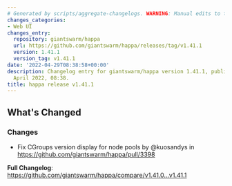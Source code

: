 ```yaml
---
# Generated by scripts/aggregate-changelogs. WARNING: Manual edits to this files will be overwritten.
changes_categories:
- Web UI
changes_entry:
  repository: giantswarm/happa
  url: https://github.com/giantswarm/happa/releases/tag/v1.41.1
  version: 1.41.1
  version_tag: v1.41.1
date: '2022-04-29T08:38:58+00:00'
description: Changelog entry for giantswarm/happa version 1.41.1, published on 29
  April 2022, 08:38.
title: happa release v1.41.1
---
```


<!-- Release notes generated using configuration in .github/release.yml at main -->

## What's Changed
### Changes
* Fix CGroups version display for node pools by @kuosandys in https://github.com/giantswarm/happa/pull/3398


**Full Changelog**: https://github.com/giantswarm/happa/compare/v1.41.0...v1.41.1
